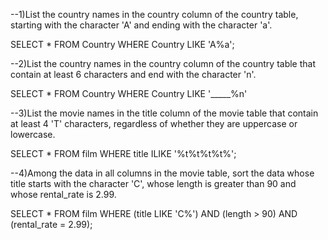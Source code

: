 --1)List the country names in the country column of the country table, starting with the character 'A' and ending with the character 'a'.

SELECT * FROM Country
WHERE Country LIKE 'A%a';

--2)List the country names in the country column of the country table that contain at least 6 characters and end with the character 'n'.

SELECT * FROM Country
WHERE Country LIKE '_____%n'

--3)List the movie names in the title column of the movie table that contain at least 4 'T' characters, regardless of whether they are uppercase or lowercase.

SELECT * FROM film
WHERE title ILIKE '%t%t%t%t%';

--4)Among the data in all columns in the movie table, sort the data whose title starts with the character 'C', whose length is greater than 90 and whose rental_rate is 2.99.

SELECT * FROM film
WHERE (title LIKE 'C%') AND (length > 90) AND (rental_rate = 2.99);
